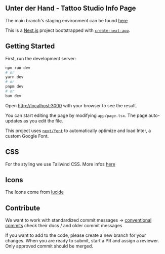 ## Unter der Hand - Tattoo Studio Info Page
The main branch's staging environment can be found [here](https://unter-der-hand.netlify.app/)


This is a [Next.js](https://nextjs.org/) project bootstrapped with [`create-next-app`](https://github.com/vercel/next.js/tree/canary/packages/create-next-app).

## Getting Started

First, run the development server:

```bash
npm run dev
# or
yarn dev
# or
pnpm dev
# or
bun dev
```

Open [http://localhost:3000](http://localhost:3000) with your browser to see the result.

You can start editing the page by modifying `app/page.tsx`. The page auto-updates as you edit the file.

This project uses [`next/font`](https://nextjs.org/docs/basic-features/font-optimization) to automatically optimize and load Inter, a custom Google Font.

## CSS
For the styling we use Tailwind CSS. More infos [here](https://tailwindcss.com/)

## Icons
The Icons come from [lucide](https://lucide.dev/icons/target)

## Contribute
We want to work with standardized commit messages -> [conventional commits](https://www.conventionalcommits.org/en/v1.0.0/#summary) check their docs / and older commit messages

If you want to add to the code, please create a new branch for your changes. When you are ready to submit, start a PR and assign a reviewer. Only approved commit should be merged.